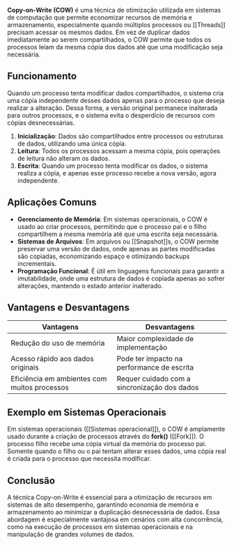 **Copy-on-Write (COW)** é uma técnica de otimização utilizada em sistemas de computação que permite economizar recursos de memória e armazenamento, especialmente quando múltiplos processos ou [[Threads]] precisam acessar os mesmos dados. Em vez de duplicar dados imediatamente ao serem compartilhados, o COW permite que todos os processos leiam da mesma cópia dos dados até que uma modificação seja necessária.

## Funcionamento

Quando um processo tenta modificar dados compartilhados, o sistema cria uma cópia independente desses dados apenas para o processo que deseja realizar a alteração. Dessa forma, a versão original permanece inalterada para outros processos, e o sistema evita o desperdício de recursos com cópias desnecessárias.

1. **Inicialização**: Dados são compartilhados entre processos ou estruturas de dados, utilizando uma única cópia.
2. **Leitura**: Todos os processos acessam a mesma cópia, pois operações de leitura não alteram os dados.
3. **Escrita**: Quando um processo tenta modificar os dados, o sistema realiza a cópia, e apenas esse processo recebe a nova versão, agora independente.

## Aplicações Comuns

- **Gerenciamento de Memória**: Em sistemas operacionais, o COW é usado ao criar processos, permitindo que o processo pai e o filho compartilhem a mesma memória até que uma escrita seja necessária.
- **Sistemas de Arquivos**: Em arquivos ou [[Snapshot]]s, o COW permite preservar uma versão de dados, onde apenas as partes modificadas são copiadas, economizando espaço e otimizando backups incrementais.
- **Programação Funcional**: É útil em linguagens funcionais para garantir a imutabilidade, onde uma estrutura de dados é copiada apenas ao sofrer alterações, mantendo o estado anterior inalterado.

## Vantagens e Desvantagens

| Vantagens                                    | Desvantagens                        |
|----------------------------------------------|-------------------------------------|
| Redução do uso de memória                    | Maior complexidade de implementação |
| Acesso rápido aos dados originais            | Pode ter impacto na performance de escrita |
| Eficiência em ambientes com muitos processos | Requer cuidado com a sincronização dos dados |

## Exemplo em Sistemas Operacionais

Em sistemas operacionais ([[Sistemas operacional]]), o COW é amplamente usado durante a criação de processos através do **fork()** ([[Fork]]). O processo filho recebe uma cópia virtual da memória do processo pai. Somente quando o filho ou o pai tentam alterar esses dados, uma cópia real é criada para o processo que necessita modificar.

## Conclusão

A técnica Copy-on-Write é essencial para a otimização de recursos em sistemas de alto desempenho, garantindo economia de memória e armazenamento ao minimizar a duplicação desnecessária de dados. Essa abordagem é especialmente vantajosa em cenários com alta concorrência, como na execução de processos em sistemas operacionais e na manipulação de grandes volumes de dados.